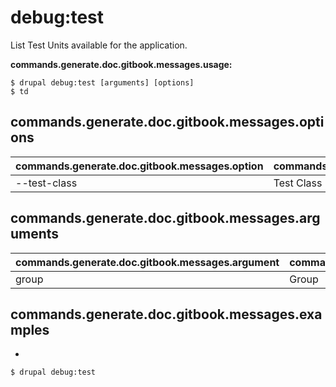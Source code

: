 # debug:test
List Test Units available for the application.

**commands.generate.doc.gitbook.messages.usage:**
```
$ drupal debug:test [arguments] [options]
$ td  
```

## commands.generate.doc.gitbook.messages.options
commands.generate.doc.gitbook.messages.option | commands.generate.doc.gitbook.messages.details
-------|-------------
--test-class | Test Class

## commands.generate.doc.gitbook.messages.arguments
commands.generate.doc.gitbook.messages.argument | commands.generate.doc.gitbook.messages.details
---------|-------------
group | Group

## commands.generate.doc.gitbook.messages.examples
* 
```
$ drupal debug:test

```
